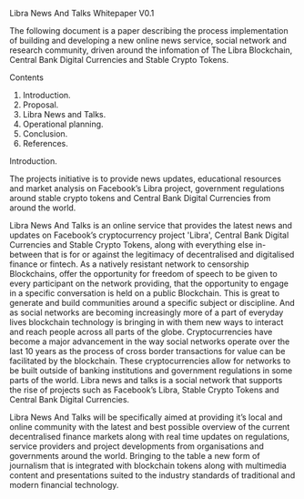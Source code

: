 Libra News And Talks Whitepaper V0.1 

The following document is a paper describing the process implementation of building and developing a new online news service, social network and research community, driven around the infomation of The Libra Blockchain, Central Bank Digital Currencies and Stable Crypto Tokens.


 Contents

1.	Introduction.
2.	Proposal.
3.	Libra News and Talks.
4.	Operational planning.
5.	Conclusion.
6.	References.




Introduction.

The projects initiative is to provide news updates,  educational resources and market analysis on Facebook’s Libra project, government regulations around stable crypto tokens and Central Bank Digital Currencies from around the world. 

Libra News And Talks is an online service that provides the latest news and updates on Facebook’s cryptocurrency project 'Libra', Central Bank Digital Currencies and Stable Crypto Tokens, along with everything else in-between that is for or against the legitimacy of decentralised and digitalised finance or fintech. 
As a natively resistant network to censorship Blockchains, offer the opportunity for freedom of speech to be given to every participant on the network providing, that the opportunity to engage in a specific conversation is held on a public Blockchain. This is great to generate and build communities around a specific subject or discipline. And as social networks are becoming increasingly more of a part of everyday lives blockchain technology is bringing in with them new ways to interact and reach people across all parts of the globe. 
Cryptocurrencies have become a major advancement in the way social networks operate over the last 10 years as the process of cross border transactions for value can be facilitated by the blockchain. These cryptocurrencies allow for networks to be built outside of banking institutions and government regulations in some parts of the world. Libra news and talks is a social network that supports the rise of projects such as Facebook’s Libra, Stable Crypto Tokens and Central Bank Digital Currencies. 

Libra News And Talks will be specifically aimed at providing it’s local and online community with the latest and best possible overview of the current decentralised finance markets along with real time updates on regulations, service providers and project developments from organisations and governments around the world. Bringing to the table a new form of journalism that is integrated with blockchain tokens along with multimedia content and presentations suited to the industry standards of traditional and modern financial technology. 



